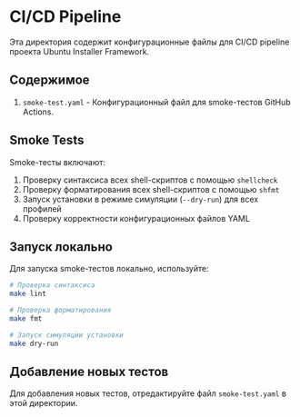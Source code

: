 # CI/CD Pipeline

Эта директория содержит конфигурационные файлы для CI/CD pipeline проекта Ubuntu Installer Framework.

## Содержимое

1. `smoke-test.yaml` - Конфигурационный файл для smoke-тестов GitHub Actions.

## Smoke Tests

Smoke-тесты включают:

1. Проверку синтаксиса всех shell-скриптов с помощью `shellcheck`
2. Проверку форматирования всех shell-скриптов с помощью `shfmt`
3. Запуск установки в режиме симуляции (`--dry-run`) для всех профилей
4. Проверку корректности конфигурационных файлов YAML

## Запуск локально

Для запуска smoke-тестов локально, используйте:

```bash
# Проверка синтаксиса
make lint

# Проверка форматирования
make fmt

# Запуск симуляции установки
make dry-run
```

## Добавление новых тестов

Для добавления новых тестов, отредактируйте файл `smoke-test.yaml` в этой директории.